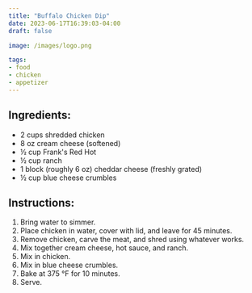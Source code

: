 ```yaml
---
title: "Buffalo Chicken Dip"
date: 2023-06-17T16:39:03-04:00
draft: false

image: /images/logo.png

tags:
- food
- chicken
- appetizer
---
```


## Ingredients:
- 2 cups shredded chicken
- 8 oz cream cheese (softened)
- &frac12; cup Frank's Red Hot
- &frac12; cup ranch
- 1 block (roughly 6 oz) cheddar cheese (freshly grated)
- &frac12; cup blue cheese crumbles

## Instructions:
1. Bring water to simmer.
1. Place chicken in water, cover with lid, and leave for 45 minutes. 
1. Remove chicken, carve the meat, and shred using whatever works.
1. Mix together cream cheese, hot sauce, and ranch.
1. Mix in chicken.
1. Mix in blue cheese crumbles.
1. Bake at 375 °F for 10 minutes.
1. Serve.

